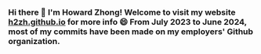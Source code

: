 ### Hi there 👋 I'm Howard Zhong! Welcome to visit my website [h2zh.github.io](https://h2zh.github.io/) for more info 😄 From July 2023 to June 2024, most of my commits have been made on my employers' Github organization.

<!--
**h2zh/h2zh** is a ✨ _special_ ✨ repository because its `README.md` (this file) appears on your GitHub profile.

Here are some ideas to get you started:

- 🔭 I’m currently working on ...
- 🌱 I’m currently learning ...
- 👯 I’m looking to collaborate on ...
- 🤔 I’m looking for help with ...
- 💬 Ask me about ...
- 📫 How to reach me: ...
- 😄 Pronouns: ...
- ⚡ Fun fact: ...
-->
